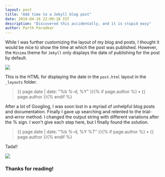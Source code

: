 ```yaml
---
layout: post
title: "Add time to a Jekyll blog post"
date: 2019-04-16 22:09:18 IST
description: "Discovered this accidentally, and it is stupid easy"
author: Parth Paradkar
---
```


While I was further customizing the layout of my blog and posts, I thought it would be nice to show the time at which the post was published. However, the `Minima` theme for `Jekyll` only displays the date of publishing for the post by default. 

<img src="https://raw.githubusercontent.com/thescriptninja/thescriptninja.github.io/master/img/screenshot1.png">

This is the HTML for displaying the date in the `post.html` layout in the `_layouts` folder.


>  <p class="post-meta"><time datetime="{{ page.date | date_to_xmlschema }}" itemprop="datePublished">{{ page.date | date: "%b %-d, %Y" }}</time>{% if page.author %} • <span itemprop="author" itemscope itemtype="http://schema.org/Person"><span itemprop="name">{{ page.author }}</span></span>{% endif %}</p>


After a lot of Googling, I was soon lost in a myriad of unhelpful blog posts and documentation.
Finally I gave up searching and relented to the trial-and-error method. I changed the output string with different variations after the % sign. I won't give each step here, but I finally found the solution.



> <p class="post-meta"><time datetime="{{ page.date | date_to_xmlschema }}" itemprop="datePublished">{{ page.date | date: "%b %-d, %Y %T" }}</time>{% if page.author %} • <span itemprop="author" itemscope itemtype="http://schema.org/Person"><span itemprop="name">{{ page.author }}</span></span>{% endif %}</p>


Tada!!

<img src="https://raw.githubusercontent.com/thescriptninja/thescriptninja.github.io/master/img/screenshot2.png">

### Thanks for reading!




